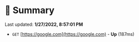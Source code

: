 # 📖 Summary
Last updated: **1/27/2022, 8:57:01 PM**

- `GET` [https://google.com](https://google.com) - **Up** (187ms)
